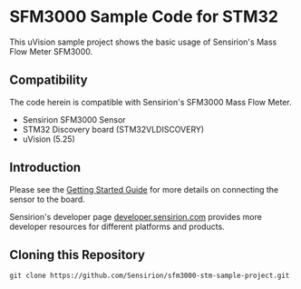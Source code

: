 # SFM3000 Sample Code for STM32

This uVision sample project shows the basic usage of Sensirion's Mass Flow Meter SFM3000.

## Compatibility
The code herein is compatible with Sensirion's SFM3000 Mass Flow Meter.

* Sensirion SFM3000 Sensor
* STM32 Discovery board (STM32VLDISCOVERY)
* uVision (5.25)

## Introduction
Please see the [Getting Started Guide](GF_AN_SFM3000_I2C_Sample_Code_Getting_Started_V1.2.pdf) for more details
on connecting the sensor to the board.

Sensirion's developer page
[developer.sensirion.com](https://developer.sensirion.com) provides more
developer resources for different platforms and products.

## Cloning this Repository

```
git clone https://github.com/Sensirion/sfm3000-stm-sample-project.git
```

